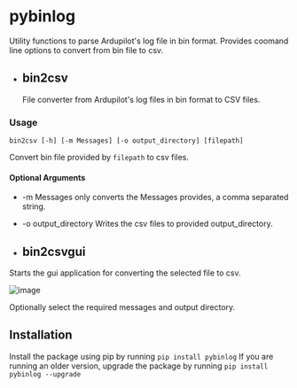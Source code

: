 # pybinlog
Utility functions to parse Ardupilot's log file in bin format. 
Provides coomand line options to convert from bin file to csv. 
- ## bin2csv
  File converter from Ardupilot's log files in bin format to CSV files. 
 ### Usage
  `bin2csv [-h] [-m Messages] [-o output_directory] [filepath]`
  
  Convert bin file provided by `filepath` to csv files.
  #### Optional Arguments
  - -m Messages only converts the Messages provides, a comma separated string. 
  
  - -o output_directory Writes the csv files to provided output_directory. 
 - ## bin2csvgui
 Starts the gui application for converting the selected file to csv.
 
 ![image](https://user-images.githubusercontent.com/109569555/221422355-492ec4ff-5cd1-4053-aa5e-9a4eada940c3.png)

 Optionally select the required messages and output directory.
## Installation
 Install the package using pip by running `pip install pybinlog`
 If you are running an older version, upgrade the package by running `pip install pybinlog --upgrade`
